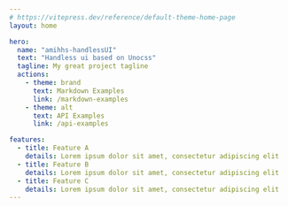 ```yaml
---
# https://vitepress.dev/reference/default-theme-home-page
layout: home

hero:
  name: "amihhs-handlessUI"
  text: "Handless ui based on Unocss"
  tagline: My great project tagline
  actions:
    - theme: brand
      text: Markdown Examples
      link: /markdown-examples
    - theme: alt
      text: API Examples
      link: /api-examples

features:
  - title: Feature A
    details: Lorem ipsum dolor sit amet, consectetur adipiscing elit
  - title: Feature B
    details: Lorem ipsum dolor sit amet, consectetur adipiscing elit
  - title: Feature C
    details: Lorem ipsum dolor sit amet, consectetur adipiscing elit
---
```


